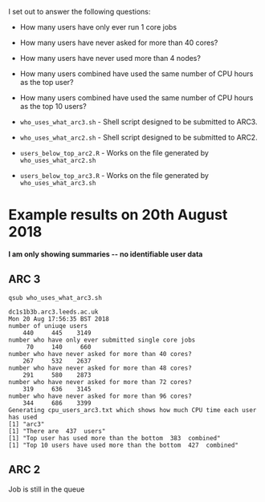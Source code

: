 I set out to answer the following questions:

* How many users have only ever run 1 core jobs
* How many users have never asked for more than 40 cores?
* How many users have never used more than 4 nodes?
* How many users combined have used the same number of CPU hours as the top user?
* How many users combined have used the same number of CPU hours as the top 10 users?

* `who_uses_what_arc3.sh` - Shell script designed to be submitted to ARC3.
* `who_uses_what_arc2.sh` - Shell script designed to be submitted to ARC2.
* `users_below_top_arc2.R` - Works on the file generated by `who_uses_what_arc2.sh`
* `users_below_top_arc3.R` - Works on the file generated by `who_uses_what_arc3.sh`

# Example results on 20th August 2018

**I am only showing summaries -- no identifiable user data** 

## ARC 3

`qsub who_uses_what_arc3.sh`

```
dc1s1b3b.arc3.leeds.ac.uk
Mon 20 Aug 17:56:35 BST 2018
number of uniuqe users
    440     445    3149
number who have only ever submitted single core jobs
     70     140     660
number who have never asked for more than 40 cores?
    267     532    2637
number who have never asked for more than 48 cores?
    291     580    2873
number who have never asked for more than 72 cores?
    319     636    3145
number who have never asked for more than 96 cores?
    344     686    3399
Generating cpu_users_arc3.txt which shows how much CPU time each user has used
[1] "arc3"
[1] "There are  437  users"
[1] "Top user has used more than the bottom  383  combined"
[1] "Top 10 users have used more than the bottom  427  combined"
``` 


## ARC 2

Job is still in the queue
